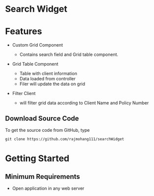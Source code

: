 # Search Widget

# Features

* Custom Grid Component
  * Contains search field and Grid table component.

* Grid Table Component
  * Table with client information
  * Data loaded from controller
  * Filer will update the data on grid
* Filter Client
  * will filter grid data according to Client Name and Policy Number

## Download Source Code

To get the source code from GitHub, type

    git clone https://github.com/rajmohang111/searchWidget

# Getting Started
## Minimum Requirements

* Open application in any web server



